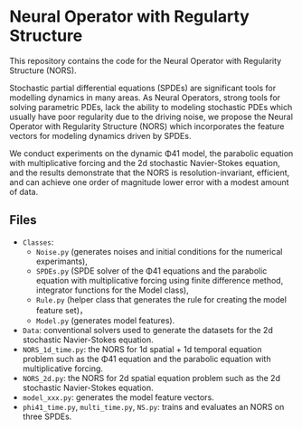 # Neural Operator with Regularty Structure

This repository contains the code for the Neural Operator with Regularity Structure (NORS). 

Stochastic partial differential equations (SPDEs) are significant tools for modelling dynamics in many areas.  As Neural Operators, strong tools for solving parametric PDEs, lack the ability to modeling stochastic PDEs which usually have poor regularity due to the driving noise, we propose the Neural Operator with Regularity Structure (NORS) which incorporates the feature vectors for modeling dynamics driven by SPDEs. 

We conduct experiments on the dynamic Φ41 model, the parabolic equation with multiplicative forcing and the 2d stochastic Navier-Stokes equation, and the results demonstrate that the NORS is resolution-invariant, efficient, and can achieve one order of magnitude lower error with a modest amount of data.

## Files

- `Classes`: 
  - `Noise.py` (generates noises and initial conditions for the numerical experimants), 
  - `SPDEs.py` (SPDE solver of the Φ41 equations and the parabolic equation with multiplicative forcing using finite difference method, integrator functions for the Model class), 
  - `Rule.py` (helper class that generates the rule for creating the model feature set)，
  - `Model.py` (generates model features).
- `Data`: conventional solvers used to generate the datasets for the 2d stochastic Navier-Stokes equation.
- `NORS_1d_time.py`: the NORS for 1d spatial + 1d temporal equation problem such as the Φ41 equation and the parabolic equation with multiplicative forcing.
- `NORS_2d.py`: the NORS for 2d spatial equation problem such as the 2d stochastic Navier-Stokes equation.
- `model_xxx.py`: generates the model feature vectors.
- `phi41_time.py`, `multi_time.py`, `NS.py`: trains and evaluates an NORS on three SPDEs.
